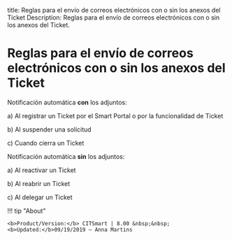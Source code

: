 title: Reglas para el envío de correos electrónicos con o sin los anexos del Ticket
Description: Reglas para el envío de correos electrónicos con o sin los anexos del Ticket.

# Reglas para el envío de correos electrónicos con o sin los anexos del Ticket

Notificación automática **con** los adjuntos:

a) Al registrar un Ticket por el Smart Portal o por la funcionalidad de Ticket

b) Al suspender una solicitud

c) Cuando cierra un Ticket

Notificación automática **sin** los adjuntos:

a) Al reactivar un Ticket

b) Al reabrir un Ticket

c) Al delegar un Ticket

!!! tip "About"

    <b>Product/Version:</b> CITSmart | 8.00 &nbsp;&nbsp;
    <b>Updated:</b>09/19/2019 – Anna Martins
